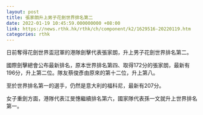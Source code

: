 ```yaml
---
layout: post
title: 張家朗升上男子花劍世界排名第二
date: 2022-01-19 10:45:59.000000000 +08:00
link: https://news.rthk.hk/rthk/ch/component/k2/1629516-20220119.htm
categories: rthk
---
```


日前奪得花劍世界盃冠軍的港隊劍擊代表張家朗，升上男子花劍世界排名第二。

國際劍擊總會公布最新排名，原本世界排名第四、取得172分的張家朗，最新有196分，升上第二位。隊友蔡俊彥由原來的第十二位，升上第八。

至於世界排名第一的選手，仍然是意大利的福科尼，最新有207分。

女子重劍方面，港隊代表江旻憓繼續排名第六，國家隊代表孫一文就升上世界排名第一。

